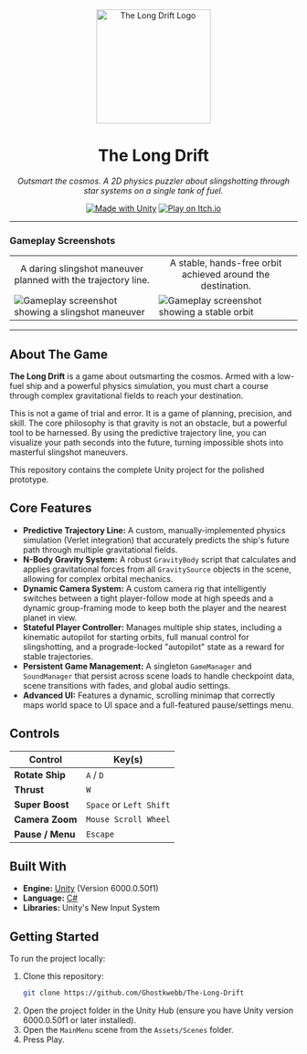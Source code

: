 <div align="center">
  <img src="https://github.com/user-attachments/assets/cbd12245-ecac-4b02-b4b9-5f1d67396927" alt="The Long Drift Logo" width="200"/>
  <h1>The Long Drift</h1>
  <p>
    <em>Outsmart the cosmos. A 2D physics puzzler about slingshotting through star systems on a single tank of fuel.</em>
  </p>
  <p>
    <a href="https://unity.com/"><img src="https://img.shields.io/badge/Made%20with-Unity-57b9d3.svg?style=for-the-badge&logo=unity" alt="Made with Unity"></a>
    <a href="https://ghostkwebb.itch.io/the-long-drift"><img src="https://img.shields.io/badge/Play%20on-itch.io-fa5c5c.svg?style=for-the-badge&logo=itchdotio" alt="Play on Itch.io"></a>
  </p>
</div>

---

### Gameplay Screenshots

<table>
  <tr>
    <td align="center">A daring slingshot maneuver planned with the trajectory line.</td>
    <td align="center">A stable, hands-free orbit achieved around the destination.</td>
  </tr>
  <tr>
    <td><img src="https://github.com/user-attachments/assets/79058fdb-be38-472e-accf-a230251955e9" alt="Gameplay screenshot showing a slingshot maneuver"></td>
    <td><img src="https://github.com/user-attachments/assets/19ffd28e-f111-4bff-8b53-a3a160ffd13f" alt="Gameplay screenshot showing a stable orbit"></td>
  </tr>
</table>

---

## About The Game

**The Long Drift** is a game about outsmarting the cosmos. Armed with a low-fuel ship and a powerful physics simulation, you must chart a course through complex gravitational fields to reach your destination.

This is not a game of trial and error. It is a game of planning, precision, and skill. The core philosophy is that gravity is not an obstacle, but a powerful tool to be harnessed. By using the predictive trajectory line, you can visualize your path seconds into the future, turning impossible shots into masterful slingshot maneuvers.

This repository contains the complete Unity project for the polished prototype.

## Core Features

*   **Predictive Trajectory Line:** A custom, manually-implemented physics simulation (Verlet integration) that accurately predicts the ship's future path through multiple gravitational fields.
*   **N-Body Gravity System:** A robust `GravityBody` script that calculates and applies gravitational forces from all `GravitySource` objects in the scene, allowing for complex orbital mechanics.
*   **Dynamic Camera System:** A custom camera rig that intelligently switches between a tight player-follow mode at high speeds and a dynamic group-framing mode to keep both the player and the nearest planet in view.
*   **Stateful Player Controller:** Manages multiple ship states, including a kinematic autopilot for starting orbits, full manual control for slingshotting, and a prograde-locked "autopilot" state as a reward for stable trajectories.
*   **Persistent Game Management:** A singleton `GameManager` and `SoundManager` that persist across scene loads to handle checkpoint data, scene transitions with fades, and global audio settings.
*   **Advanced UI:** Features a dynamic, scrolling minimap that correctly maps world space to UI space and a full-featured pause/settings menu.

## Controls

| Control             | Key(s)                  |
| ------------------- | ----------------------- |
| **Rotate Ship**     | `A` / `D`               |
| **Thrust**          | `W`                     |
| **Super Boost**     | `Space` or `Left Shift` |
| **Camera Zoom**     | `Mouse Scroll Wheel`    |
| **Pause / Menu**    | `Escape`                |

## Built With

*   **Engine:** [Unity](https://unity.com/) (Version 6000.0.50f1)
*   **Language:** [C#](https://docs.microsoft.com/en-us/dotnet/csharp/)
*   **Libraries:** Unity's New Input System

## Getting Started

To run the project locally:

1.  Clone this repository:
    ```sh
    git clone https://github.com/Ghostkwebb/The-Long-Drift
    ```
2.  Open the project folder in the Unity Hub (ensure you have Unity version 6000.0.50f1 or later installed).
3.  Open the `MainMenu` scene from the `Assets/Scenes` folder.
4.  Press Play.

